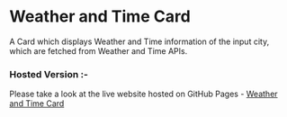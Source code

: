 # Weather and Time Card
A Card which displays Weather and Time information of the input city, which are fetched from Weather and Time APIs.

### Hosted Version :-
Please take a look at the live website hosted on GitHub Pages - [Weather and Time Card](https://prabhu30.github.io/weather-and-time/)
